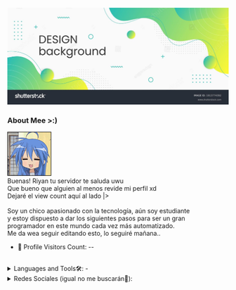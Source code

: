  ![ProfileBanner](https://github.com/RiyanPC/RiyanPC/blob/main/baner%20verde.jpg) 

### About Mee >:)
![FunnyGif](https://github.com/RiyanPC/RiyanPC/blob/main/C7HT.gif)</br>
Buenas! Riyan tu servidor te saluda uwu <br/>
Que bueno que alguien al menos revide mi perfil xd <br/>
Dejaré el view count aquí al lado |> <br/>
</br>
Soy un chico apasionado con la tecnología, aún soy estudiante</br>
y estoy dispuesto a dar los siguientes pasos para ser un gran </br>
programador en este mundo cada vez más automatizado.
</br>
Me da wea seguir editando esto, lo seguiré mañana..

- 🎢 Profile Visitors Count:
  <!-- ![Visitas en mi perfil](https://komarev.com/ghpvc/?username=RiyanPC&color=blue&label=Visitas) -->
  --

<br/>

<details>
<summary>
Languages and Tools🛠:
  -
</summary>

  <br/>
<code><img height="20" src="https://raw.githubusercontent.com/github/explore/80688e429a7d4ef2fca1e82350fe8e3517d3494d/topics/html/html.png"></code>
<code><img height="20" src="https://raw.githubusercontent.com/github/explore/80688e429a7d4ef2fca1e82350fe8e3517d3494d/topics/css/css.png"></code>
<code><img height="20" src="https://raw.githubusercontent.com/github/explore/80688e429a7d4ef2fca1e82350fe8e3517d3494d/topics/javascript/javascript.png"></code>
<code><img height="20" src="https://raw.githubusercontent.com/github/explore/80688e429a7d4ef2fca1e82350fe8e3517d3494d/topics/mysql/mysql.png"></code>
</details>

<details>
<summary> Redes Sociales (igual no me buscarán🤝): </summary>  
-
